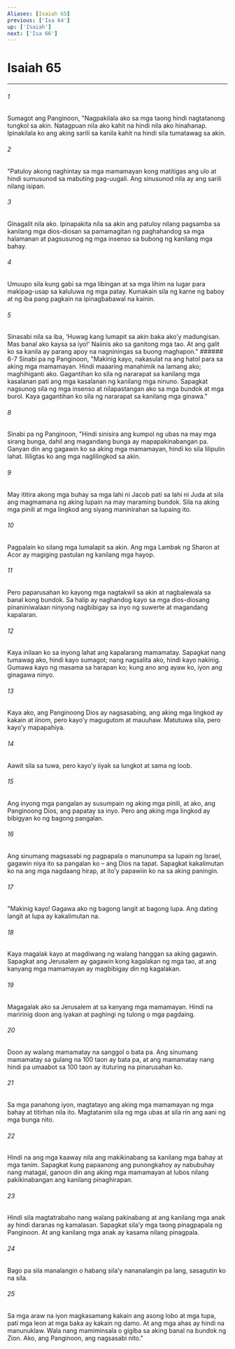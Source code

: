 ```yaml
---
Aliases: [Isaiah 65]
previous: ['Isa 64']
up: ['Isaiah']
next: ['Isa 66']
---
```

# Isaiah 65

***






















###### 1 










Sumagot ang Panginoon, "Nagpakilala ako sa mga taong hindi nagtatanong tungkol sa akin. Natagpuan nila ako kahit na hindi nila ako hinahanap. Ipinakilala ko ang aking sarili sa kanila kahit na hindi sila tumatawag sa akin. 





















###### 2 










"Patuloy akong naghintay sa mga mamamayan kong matitigas ang ulo at hindi sumusunod sa mabuting pag-uugali. Ang sinusunod nila ay ang sarili nilang isipan. 





















###### 3 










Ginagalit nila ako. Ipinapakita nila sa akin ang patuloy nilang pagsamba sa kanilang mga dios-diosan sa pamamagitan ng paghahandog sa mga halamanan at pagsusunog ng mga insenso sa bubong ng kanilang mga bahay. 





















###### 4 










Umuupo sila kung gabi sa mga libingan at sa mga lihim na lugar para makipag-usap sa kaluluwa ng mga patay. Kumakain sila ng karne ng baboy at ng iba pang pagkain na ipinagbabawal na kainin. 





















###### 5 










Sinasabi nila sa iba, 'Huwag kang lumapit sa akin baka akoʼy madungisan. Mas banal ako kaysa sa iyo!' Naiinis ako sa ganitong mga tao. At ang galit ko sa kanila ay parang apoy na nagniningas sa buong maghapon." ###### 6-7 Sinabi pa ng Panginoon, "Makinig kayo, nakasulat na ang hatol para sa aking mga mamamayan. Hindi maaaring manahimik na lamang ako; maghihiganti ako. Gagantihan ko sila ng nararapat sa kanilang mga kasalanan pati ang mga kasalanan ng kanilang mga ninuno. Sapagkat nagsunog sila ng mga insenso at nilapastangan ako sa mga bundok at mga burol. Kaya gagantihan ko sila ng nararapat sa kanilang mga ginawa." 





















###### 8 










Sinabi pa ng Panginoon, "Hindi sinisira ang kumpol ng ubas na may mga sirang bunga, dahil ang magandang bunga ay mapapakinabangan pa. Ganyan din ang gagawin ko sa aking mga mamamayan, hindi ko sila lilipulin lahat. Ililigtas ko ang mga naglilingkod sa akin. 





















###### 9 










May ititira akong mga buhay sa mga lahi ni Jacob pati sa lahi ni Juda at sila ang magmamana ng aking lupain na may maraming bundok. Sila na aking mga pinili at mga lingkod ang siyang maninirahan sa lupaing ito. 





















###### 10 










Pagpalain ko silang mga lumalapit sa akin. Ang mga Lambak ng Sharon at Acor ay magiging pastulan ng kanilang mga hayop. 





















###### 11 










Pero paparusahan ko kayong mga nagtakwil sa akin at nagbalewala sa banal kong bundok. Sa halip ay naghandog kayo sa mga dios-diosang pinaniniwalaan ninyong nagbibigay sa inyo ng suwerte at magandang kapalaran. 





















###### 12 










Kaya inilaan ko sa inyong lahat ang kapalarang mamamatay. Sapagkat nang tumawag ako, hindi kayo sumagot; nang nagsalita ako, hindi kayo nakinig. Gumawa kayo ng masama sa harapan ko; kung ano ang ayaw ko, iyon ang ginagawa ninyo. 





















###### 13 










Kaya ako, ang Panginoong Dios ay nagsasabing, ang aking mga lingkod ay kakain at iinom, pero kayoʼy magugutom at mauuhaw. Matutuwa sila, pero kayoʼy mapapahiya. 





















###### 14 










Aawit sila sa tuwa, pero kayoʼy iiyak sa lungkot at sama ng loob. 





















###### 15 










Ang inyong mga pangalan ay susumpain ng aking mga pinili, at ako, ang Panginoong Dios, ang papatay sa inyo. Pero ang aking mga lingkod ay bibigyan ko ng bagong pangalan. 





















###### 16 










Ang sinumang magsasabi ng pagpapala o manunumpa sa lupain ng Israel, gagawin niya ito sa pangalan ko – ang Dios na tapat. Sapagkat kakalimutan ko na ang mga nagdaang hirap, at itoʼy papawiin ko na sa aking paningin. 





















###### 17 










"Makinig kayo! Gagawa ako ng bagong langit at bagong lupa. Ang dating langit at lupa ay kakalimutan na. 





















###### 18 










Kaya magalak kayo at magdiwang ng walang hanggan sa aking gagawin. Sapagkat ang Jerusalem ay gagawin kong kagalakan ng mga tao, at ang kanyang mga mamamayan ay magbibigay din ng kagalakan. 





















###### 19 










Magagalak ako sa Jerusalem at sa kanyang mga mamamayan. Hindi na maririnig doon ang iyakan at paghingi ng tulong o mga pagdaing. 





















###### 20 










Doon ay walang mamamatay na sanggol o bata pa. Ang sinumang mamamatay sa gulang na 100 taon ay bata pa, at ang mamamatay nang hindi pa umaabot sa 100 taon ay ituturing na pinarusahan ko. 





















###### 21 










Sa mga panahong iyon, magtatayo ang aking mga mamamayan ng mga bahay at titirhan nila ito. Magtatanim sila ng mga ubas at sila rin ang aani ng mga bunga nito. 





















###### 22 










Hindi na ang mga kaaway nila ang makikinabang sa kanilang mga bahay at mga tanim. Sapagkat kung papaanong ang punongkahoy ay nabubuhay nang matagal, ganoon din ang aking mga mamamayan at lubos nilang pakikinabangan ang kanilang pinaghirapan. 





















###### 23 










Hindi sila magtatrabaho nang walang pakinabang at ang kanilang mga anak ay hindi daranas ng kamalasan. Sapagkat silaʼy mga taong pinagpapala ng Panginoon. At ang kanilang mga anak ay kasama nilang pinagpala. 





















###### 24 










Bago pa sila manalangin o habang silaʼy nananalangin pa lang, sasagutin ko na sila. 





















###### 25 










Sa mga araw na iyon magkasamang kakain ang asong lobo at mga tupa, pati mga leon at mga baka ay kakain ng damo. At ang mga ahas ay hindi na manunuklaw. Wala nang mamiminsala o gigiba sa aking banal na bundok ng Zion. Ako, ang Panginoon, ang nagsasabi nito."
